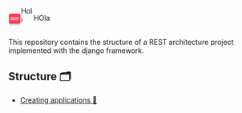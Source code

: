 
<p style="float: left; width: 5%;">
	<img width="45" height="25" src=".imgs/DELETE.png"><div style="float: left; width: 5%;">Holi</div>
</p>
HOla
<br/>
<br/>

This repository contains the structure of a REST architecture project implemented with the django framework. 


## Structure 🗂

* [Creating applications 📱](https://github.com/PonchoCeniceros/PyAPI/blob/master/API/applications)
